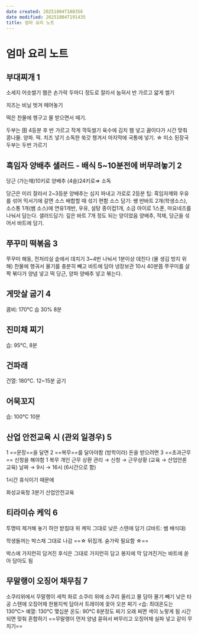 ```yaml
---
date created: 20251004T180356
date modified: 20251004T191435
title: 엄마 요리 노트
---
```


# 엄마 요리 노트

## 부대찌개 1
소세지 어슷썰기
햄은 손가락 두마디 정도로
잘라서 눕혀서 반 가르고
얇게 썰기

치즈는 비닐 벗겨 떼어놓기

떡은 찬물에 헹구고 물 받으면서 떼기.

두부는 田 4등분 후 반 가르고 작게 깍둑썰기
육수에 김치 햄 넣고 끓이다가
시간 맞춰 콩나물. 양파. 떡. 치즈 넣기
소독한 쑥갓 챙겨서 마지막에
국통에 넣기.
☆ 미소 된장국 두부는 두번 가르기


## 흑임자 양배추 샐러드 - 배식 5~10분전에 버무려놓기 2 
당근 (가는채)10키로 양배추 (4슬)24키로⇒ 소독

당근은 미리 잘라서 2~3등분
양배추는 심지 파내고 가로로 2등분
팁: 흑임자깨와 우유를 섞어 믹서기에 갈면 소스 배합할 때 섞기 편함
소스 담기: 쌩 반바트 2개(학생소스), 소스통 1개(쌤 소스)에
연유1개반, 우유, 설탕 종이컵1개, 소금 아이로 1스푼, 마요네즈를
나눠서 담는다.
샐러드담기:  깊은 바트 7개 정도 되는 양이었음
양배추, 적채, 당근을 섞어서 바트에 담기.

## 쭈꾸미 떡볶음 3
쭈꾸미 해동, 전처리실 솥에서 데치기
3~4번 나눠서 1분이상 데친다
(물 생김 방지 위해)
찬물에 헹궈서 물기를 충분히 빼고 바트에 담아 냉장보관
10시 40분쯤 쭈꾸미를 살짝 볶다가 양념 넣고 떡 당근, 양파 양배추 넣고 볶는다.

## 게맛살 굽기 4
콤비: 170°C 습 30% 8분
## 진미채 찌기
습: 95°C, 8분
## 건파래
건열: 180°C. 12~15분 굽기
## 어묵꼬지
습: 100°C 10분

## 산업 안전교육 시 (관외 일경우) 5
1 ==문장==을 달면
2 ==복무==를 달아야함 (방학이라)
돈을 받으려면 3 ==초과근무== 신청을 해야함
1 복무
개인 근무 상환 관리 → 신청 → 근무상황 (교육 → 산업안론 교육) 날짜 → 9시 → 16시 (6시간으로 함)

1시간 휴식이기 때문에

화성교육청 3분기 산업안전교육


## 티라미슈 케익 6
투명띠 제거해 놓기
하얀 받침대 위 케익 그대로
낮은 스텐에 담기 (2바트: 쌤 배식대)

학생들꺼는 박스채 그대로 나감
==☆ 뒤집개. 숟가락 필요함 ☆==

박스에 가지런히 담겨진 후식은 그대로 가지런히 담고 봉지에 막 담겨진거는 바트에 쏟아 담아도 됨

## 무말랭이 오징어 채무침 7
소쿠리위에서 무말랭이 세척
화로 소쿠리 위에 소쿠리 올리고 물 담아 물기 빼기
낮은 타공 스텐에 오징어채 한봉지씩 담아서 트레이에 꽂아 오븐 찌기
<습: 최대온도는 130°C>
예열: 130°C 몇십분
온도: 90°C 8분정도 찌기
오래 찌면 색이 노랗게 됨 시간되면 맞춰 혼합하기
==무말랭이 먼저 양념 묻혀서 버무리고 오징어채 실파 넣고  같이 무치기==



